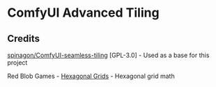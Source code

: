 # ComfyUI Advanced Tiling

## Credits

[spinagon/ComfyUI-seamless-tiling](https://github.com/spinagon/ComfyUI-seamless-tiling) [GPL-3.0] - Used as a base for this project

Red Blob Games - [Hexagonal Grids](https://www.redblobgames.com/grids/hexagons/) - Hexagonal grid math
